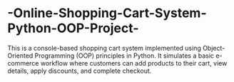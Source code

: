 # -Online-Shopping-Cart-System-Python-OOP-Project-
This is a console-based shopping cart system implemented using Object-Oriented Programming (OOP) principles in Python. It simulates a basic e-commerce workflow where customers can add products to their cart, view details, apply discounts, and complete checkout.
